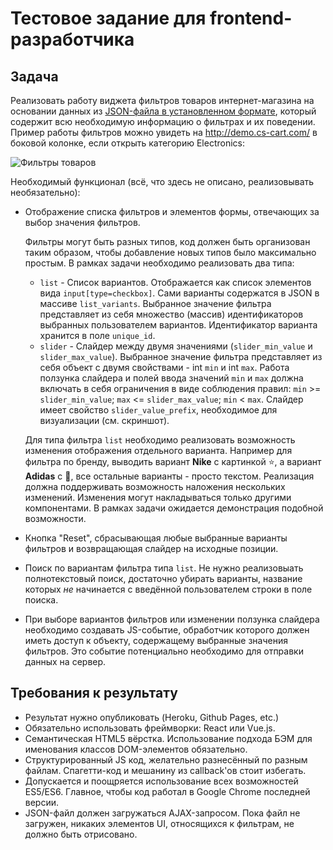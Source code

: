 # Тестовое задание для frontend-разработчика


## Задача

Реализовать работу виджета фильтров товаров интернет-магазина на основании данных из [JSON-файла в установленном формате](https://github.com/cscart/apply-for-job/blob/master/frontend-developer/files/002-json-example.json), который содержит всю необходимую информацию о фильтрах и их поведении.
Пример работы фильтров можно увидеть на http://demo.cs-cart.com/ в боковой колонке, если открыть категорию Electronics:

![Фильтры товаров](http://i.imgur.com/TYlvuAB.png)


Необходимый функционал (всё, что здесь не описано, реализовывать необязательно):
* Отображение списка фильтров и элементов формы, отвечающих за выбор значения фильтров.

    Фильтры могут быть разных типов, код должен быть организован таким образом, чтобы добавление новых типов было максимально простым. В рамках задачи необходимо реализовать два типа:
    * `list` - Список вариантов. Отображается как список элементов вида `input[type=checkbox]`. Сами варианты содержатся в JSON в массиве `list_variants`. Выбранное значение фильтра представляет из себя множество (массив) идентификаторов выбранных пользователем вариантов. Идентификатор варианта хранится в поле `unique_id`.  
    * `slider` - Слайдер между двумя значениями (`slider_min_value` и `slider_max_value`). Выбранное значение фильтра представляет из себя объект с двумя свойствами - int `min` и int `max`. Работа ползунка слайдера и полей ввода значений `min` и `max` должна включать в себя ограничения в виде соблюдения правил: `min` >= `slider_min_value`; `max` <= `slider_max_value`; `min` < `max`. Слайдер имеет свойство `slider_value_prefix`, необходимое для визуализации (см. скриншот).
    
    Для типа фильтра `list` необходимо реализовать возможность изменения отображения отдельного варианта. Например для фильтра по бренду, выводить вариант **Nike** с картинкой ⭐, а вариант **Adidas** с 👟, все остальные варианты - просто текстом. Реализация должна поддерживать возможность наложения нескольких изменений. Изменения могут накладываться только другими компонентами. В рамках задачи ожидается демонстрация подобной возможности.
        
* Кнопка "Reset", сбрасывающая любые выбранные варианты фильтров и возвращающая слайдер на исходные позиции.
* Поиск по вариантам фильтра типа `list`. Не нужно реализовыать полнотекстовый поиск, достаточно убирать варианты, название которых *не* начинается с введённой пользователем строки в поле поиска.  
* При выборе вариантов фильтров или изменении ползунка слайдера необходимо создавать JS-событие, обработчик которого должен иметь доступ к объекту, содержащему выбранные значения фильтров. Это событие потенциально необходимо для отправки данных на сервер. 

## Требования к результату

* Результат нужно опубликовать (Heroku, Github Pages, etc.)
* Обязательно использовать фреймворки: React или Vue.js.
* Семантическая HTML5 вёрстка. Использование подхода БЭМ для именования классов DOM-элементов обязательно.
* Структурированный JS код, желательно разнесённый по разным файлам. Спагетти-код и мешанину из callback'ов стоит избегать. 
* Допускается и поощряется использование всех возможностей ES5/ES6. Главное, чтобы код работал в Google Chrome последней версии.
* JSON-файл должен загружаться AJAX-запросом. Пока файл не загружен, никаких элементов UI, относящихся к фильтрам, не должно быть отрисовано. 

